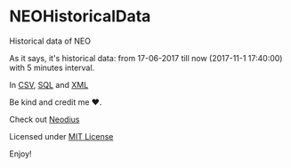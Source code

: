 # NEOHistoricalData
Historical data of NEO

As it says, it's historical data: from 17-06-2017 till now (2017-11-1 17:40:00) with 5 minutes interval.

In [CSV](https://github.com/ITSVision/NEOHistoricalData/blob/master/neo-historical-data.csv), [SQL](https://github.com/ITSVision/NEOHistoricalData/blob/master/neo-historical-data.sql) and [XML](https://github.com/ITSVision/NEOHistoricalData/blob/master/neo-historical-data.xml)

Be kind and credit me ❤️.

Check out [Neodius](https://github.com/ITSVision/Neodius)

Licensed under [MIT License](License)

Enjoy!